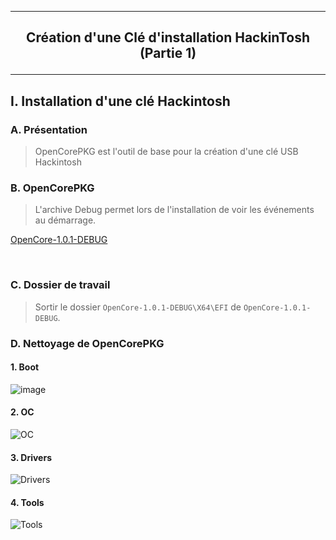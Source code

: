 ---------------------------------------------------------------------------------------------------------------------
## <p align='center'> Création d'une Clé d'installation HackinTosh (Partie 1) </p>

---------------------------------------------------------------------------------------------------------------------
## I. Installation d'une clé Hackintosh
### A. Présentation
> OpenCorePKG est l'outil de base pour la création d'une clé USB Hackintosh

### B. OpenCorePKG
> L'archive Debug permet lors de l'installation de voir les événements au démarrage.

[OpenCore-1.0.1-DEBUG](https://github.com/acidanthera/OpenCorePkg/releases/download/1.0.1/OpenCore-1.0.1-DEBUG.zip)

<br />

### C. Dossier de travail
> Sortir le dossier `OpenCore-1.0.1-DEBUG\X64\EFI` de `OpenCore-1.0.1-DEBUG`. 

### D. Nettoyage de OpenCorePKG
#### 1. Boot
![image](https://github.com/user-attachments/assets/b83dce55-acd6-450a-8bce-811b4e021c69)

#### 2. OC
![OC](https://github.com/user-attachments/assets/f3d3d7e0-33e3-4548-b239-b3298b4b19a3)


#### 3. Drivers
![Drivers](https://github.com/user-attachments/assets/86ad5806-8a56-4528-9710-efce67c95617)

#### 4. Tools
![Tools](https://github.com/user-attachments/assets/9652c83a-3446-4dec-b6fa-a496b5ccfdf6)
